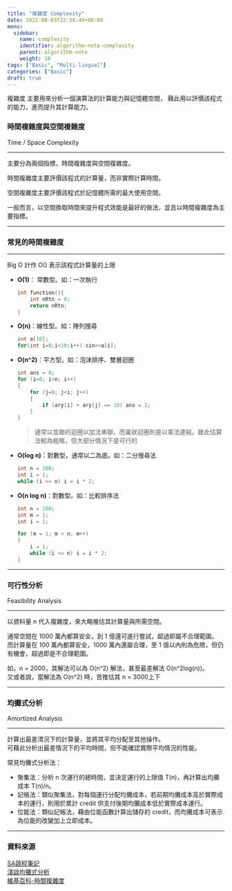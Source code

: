 ```yaml
---
title: "複雜度 Complexity"
date: 2022-08-03T22:54:49+08:00
menu:
  sidebar:
    name: complexity
    identifier: algorithm-note-complexity
    parent: algorithm-note
    weight: 10
tags: ["Basic", "Multi-lingual"]
categories: ["Basic"]
draft: true
---
```


複雜度 主要用來分析一個演算法的計算能力與記憶體空間，
藉此用以評價該程式的能力，進而提升其計算能力。

### 時間複雜度與空間複雜度
Time / Space Complexity  
****
主要分為兩個指標，時間複雜度與空間複雜度。  
  
時間複雜度主要評價該程式的計算量，而非實際計算時間。  
  
空間複雜度主要評價該程式於記憶體所需的最大使用空間。  
  
一般而言，以空間換取時間來提升程式效能是最好的做法，並且以時間複雜度為主要指標。
****
### 常見的時間複雜度
****

Big O 計作 O() 表示該程式計算量的上限
  - **O(1)**： 常數型。如：一次執行
    ```C++
    int function(){
        int nRtn = 0;
        return nRtn;
    }
    ```
  - **O(n)**：線性型。如：陣列搜尋
    ```C++
    int a[10];
    for(int i=0;i<10;i++) cin>>a[i];
    ```
  - **O(n^2)**：平方型。如：泡沫排序、雙層迴圈
    ```C++
    int ans = 0;
    for (i=0; i<n; i++)
    {
        for (j=0; j<i; j++)
        {
            if (ary[i] + ary[j] == 10) ans = 1;
        }
    }
    ```
    > 通常以並聯的迴圈以加法串聯，而巢狀迴圈則是以乘法連結。雖此估算法較為粗略，但大部分情況下是可行的
  - **O(log n)**：對數型，通常以二為底。如：二分搜尋法
    ```C++
    int n = 100;
    int i = 1;
    while (i <= n) i = i * 2;
    ```
  - **O(n log n)**：對數型。如：比較排序法
    ```C++
    int n = 100;
    int m = 1;
    int i = 1;

    for (m = 1; m < n; m++)
    {
        i = 1;
        while (i <= n) i = i * 2;
    }
    ```
****
### 可行性分析 
Feasibility Analysis  
****

以資料量 n 代入複雜度，來大略推估其計算量與所需空間。  

通常空間在 1000 萬內都算安全，到 1 億還可進行嘗試，超過即屬不合理範圍。  
而計算量在 100 萬內都算安全，1000 萬內還屬合理，至 1 億以內則為危險，但仍有機會，超過即是不合理範圍。  

如，n = 2000，其解法可以為 O(n^2) 解法，甚至最差解法 O(n^2log(n))。  
又或者說，當解法為 O(n^2) 時，苦推估其 n = 3000上下

****
### 均攤式分析 
Amortized Analysis
****

計算出最差清況下的計算量，並將其平均分配至其他操作。  
可藉此分析出最差情況下的平均時間，但不能確認實際平均情況的性能。

常見均攤式分析法：  
- 聚集法：分析 n 次運行的總時間，並決定運行的上限值 T(n)，再計算出均攤成本 T(n)/n。
- 記帳法：類似聚集法，對每個運行分配均攤成本，若前期均攤成本高於實際成本的運行，則用於累計 credit 供支付後期均攤成本低於實際成本運行。
- 位能法：類似記帳法，藉由位能函數計算出儲存的 credit，而均攤成本可表示為位能的改變加上立即成本。
****

### 資料來源
[SA競程筆記](https://hackmd.io/@sa072686/cp/%2FDI86xDw0T0uvqhXwLCHkAw#%E5%A6%82%E4%BD%95%E5%88%86%E6%9E%90%E7%A8%8B%E5%BC%8F%E6%95%88%E8%83%BD%EF%BC%9A%E8%A4%87%E9%9B%9C%E5%BA%A6-Complexity)  
[淺談均攤式分析](https://s311354.github.io/Louis.github.io/2022/01/19/%E6%B7%BA%E8%AB%87%E5%9D%87%E6%94%A4%E5%88%86%E6%9E%90/)  
[維基百科-時間複雜度](https://zh.wikipedia.org/zh-tw/%E6%97%B6%E9%97%B4%E5%A4%8D%E6%9D%82%E5%BA%A6)

